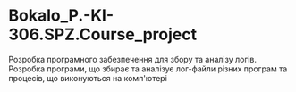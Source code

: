 # Bokalo_P.-KI-306.SPZ.Course_project
Розробка програмного забезпечення для збору та аналізу логів. Розробка програми, що збирає та аналізує лог-файли різних програм та процесів, що виконуються на комп'ютері
